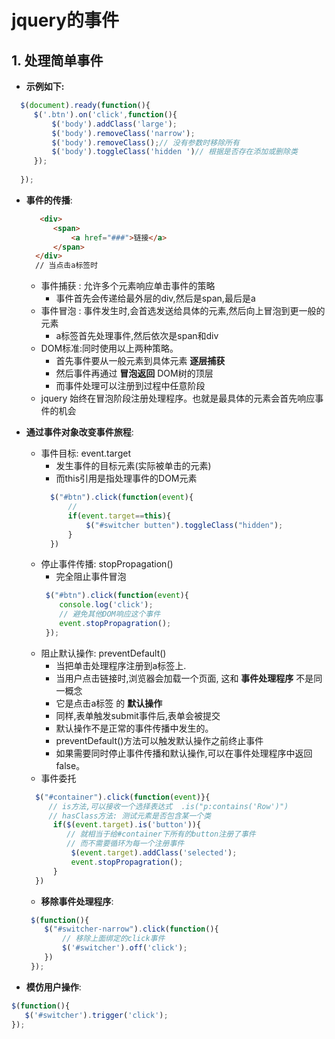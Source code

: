 # jquery的事件

## 1. 处理简单事件
- __示例如下:__
```js
  $(document).ready(function(){
     $('.btn').on('click',function(){
         $('body').addClass('large');
         $('body').removeClass('narrow');
         $('body').removeClass();// 没有参数时移除所有
         $('body').toggleClass('hidden ')// 根据是否存在添加或删除类
     });
     
  });
```

- __事件的传播__:  
  ```html
     <div>
        <span>
            <a href="###">链接</a>
        </span>
    </div>
    // 当点击a标签时
  ```
  * 事件捕获 :  允许多个元素响应单击事件的策略
      -  事件首先会传递给最外层的div,然后是span,最后是a
  * 事件冒泡 :  事件发生时,会首选发送给具体的元素,然后向上冒泡到更一般的元素
      - a标签首先处理事件,然后依次是span和div
   * DOM标准:同时使用以上两种策略。
      - 首先事件要从一般元素到具体元素 __逐层捕获__
      - 然后事件再通过 __冒泡返回__ DOM树的顶层
      - 而事件处理可以注册到过程中任意阶段
   * jquery 始终在冒泡阶段注册处理程序。也就是最具体的元素会首先响应事件的机会
  
- __通过事件对象改变事件旅程__:
    * 事件目标: event.target
        - 发生事件的目标元素(实际被单击的元素)
        - 而this引用是指处理事件的DOM元素
        ```js
          $("#btn").click(function(event){
              // 
              if(event.target==this){
                  $("#switcher butten").toggleClass("hidden");
              }
          })
        ```
    *  停止事件传播: stopPropagation()
        - 完全阻止事件冒泡
        ```js
         $("#btn").click(function(event){
            console.log('click');
            // 避免其他DOM响应这个事件
            event.stopPropagration();
         });
        ```
    * 阻止默认操作: preventDefault()
         - 当把单击处理程序注册到a标签上.
         - 当用户点击链接时,浏览器会加载一个页面, 这和 __事件处理程序__ 不是同一概念
         - 它是点击a标签 的 __默认操作__
         - 同样,表单触发submit事件后,表单会被提交
         - 默认操作不是正常的事件传播中发生的。
         - preventDefault()方法可以触发默认操作之前终止事件
         - 如果需要同时停止事件传播和默认操作,可以在事件处理程序中返回false。
    * 事件委托
    ```js
      $("#container").click(function(event)}{
         // is方法,可以接收一个选择表达式  .is("p:contains('Row')")
         // hasClass方法: 测试元素是否包含某一个类
          if($(event.target).is('button')){
             // 就相当于给#container下所有的button注册了事件
             // 而不需要循环为每一个注册事件
              $(event.target).addClass('selected');
              event.stopPropagration();
          }
      })
    ```
    * __移除事件处理程序__:
    ```js
     $(function(){
        $("#switcher-narrow").click(function(){
            // 移除上面绑定的click事件
            $('#switcher').off('click');
        }) 
     });
    ```

- __模仿用户操作__:
```js
$(function(){
   $('#switcher').trigger('click'); 
});
```